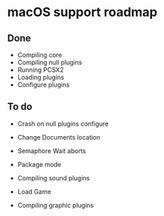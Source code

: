 # macOS support roadmap

## Done

 - Compiling core
 - Compiling null plugins
 - Running PCSX2
 - Loading plugins
 - Configure plugins

## To do

 - Crash on null plugins configure
 - Change Documents location
 - Semaphore Wait aborts
 - Package mode

 - Compiling sound plugins

 - Load Game
 - Compiling graphic plugins
